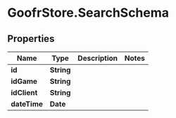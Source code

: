 # GoofrStore.SearchSchema

## Properties
Name | Type | Description | Notes
------------ | ------------- | ------------- | -------------
**id** | **String** |  | 
**idGame** | **String** |  | 
**idClient** | **String** |  | 
**dateTime** | **Date** |  | 
